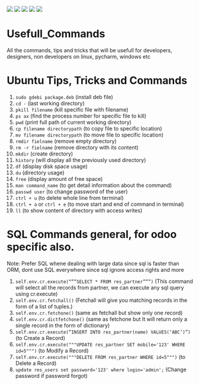 <img 
     src="https://img.shields.io/badge/Made%20by%20Mohammed%20Zeeshan-4a10fb?style=for-the-badge&logo=zeeshan&logoColor=white"/> <img src="https://img.shields.io/badge/Ubuntu-E95420?style=for-the-badge&logo=ubuntu&logoColor=white"/> <img src="https://img.shields.io/badge/Odoo-6b4762?style=for-the-badge&logo=odoo&logoColor=white"/> <img src="https://img.shields.io/badge/PostgreSQL-316192?style=for-the-badge&logo=postgresql&logoColor=white"/> <img src="https://img.shields.io/badge/Pycharm-239120?style=for-the-badge&logo=pycharm&logoColor=white"/>

# Usefull_Commands 
All the commands, tips and tricks that will be usefull for developers, designers, non developers on linux, pycharm, windows etc

# Ubuntu Tips, Tricks and Commands
1. `sudo gdebi package.deb` (install deb file)
2. `cd -` (last working directory)
3. `pkill filename` (kill specific file with filename)
4. `ps ax` (find the process number for specific file to kill)
5. `pwd` (print full path of current working directory)
6. `cp filename directorypath` (to copy file to specific location)
7. `mv filename directorypath` (to move file to specific location)
8. `rmdir fielname` (remove empty directory)
9. `rm -r fielname` (remove directory with its content)
10. `mkdir` (create directory)
11. `history` (will display all the previously used directory)
12. `df` (display disk space usage)
13. `du` (directory usage)
14. `free` (display amount of free space)
15. `man command_name` (to get detail information about the command)
16. `passwd user` (to change password of the user)
17. `ctrl + u` (to delete whole line from terminal)
18. `ctrl + a` or `ctrl + e` (to move start and end of command in terminal)
19. `ll` (to show content of directory with access writes)


# SQL Commands general, for odoo specific also.
Note: Prefer SQL whene dealing with large data since sql is faster than ORM, dont use SQL everywhere since sql ignore access rights and more
1. `self.env.cr.execute(“””SELECT * FROM res_partner”””)` (This command will select all the records from partner, we can execute any sql query using cr.execute)
2. `self.env.cr.fetchall()` (Fetchall will give you matching records in the form of a list of tuples.)
3. `self.env.cr.fetchone()` (same as fetchall but show only one record)
4. `self.env.cr.dictfetchone()` (same as fetchone but It will return only a single record in the form of dictionary)
5. `self.env.cr.execute(“INSERT INTO res_partner(name) VALUES(‘ABC’)”)` (to Create a Record)
6. `self.env.cr.execute("""UPDATE res_partner SET mobile='123' WHERE id=5""")` (to Modify a Record)
7. `self.env.cr.execute("""DELETE FROM res_partner WHERE id=5""")` (to Delete a Record)
8. `update res_users set password='123' where login='admin';` (Change password if password forgot)


<!-- Add Any Tricks you know -->

